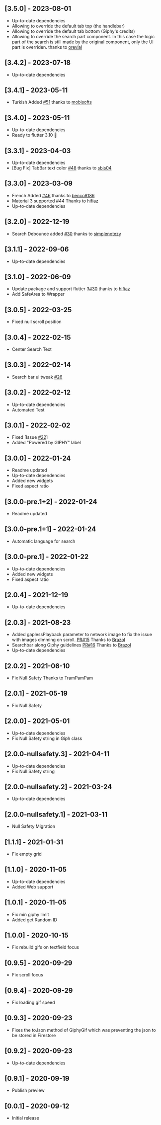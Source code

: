 ## [3.5.0] - 2023-08-01
* Up-to-date dependencies
* Allowing to override the default tab top (the handlebar)
* Allowing to override the default tab bottom (Giphy's credits)
* Allowing to override the search part component. In this case the logic part of the search is still made by the original component, only the UI part is overriden.
thanks to [orevial](https://github.com/orevial)
## [3.4.2] - 2023-07-18
* Up-to-date dependencies

## [3.4.1] - 2023-05-11
* Turkish Added [#51](https://github.com/bazookon/giphy_get/pull/51) thanks to [mobisofts](https://github.com/mobisofts)

## [3.4.0] - 2023-05-11
* Up-to-date dependencies
* Ready to flutter 3.10 🎉
## [3.3.1] - 2023-04-03
* Up-to-date dependencies
* [Bug Fix] TabBar text color [#48](https://github.com/bazookon/giphy_get/pull/48) thanks to [sbis04](https://github.com/sbis04)

## [3.3.0] - 2023-03-09
* French Added [#46](https://github.com/bazookon/giphy_get/pull/46) thanks to  [benco8186](https://github.com/benco8186)
* Material 3 supported [#44](https://github.com/bazookon/giphy_get/pull/44) Thanks to [hifiaz](https://github.com/hifiaz)
* Up-to-date dependencies

## [3.2.0] - 2022-12-19
* Search Debounce added [#30](https://github.com/bazookon/giphy_get/pull/40) thanks to [simplenotezy](https://github.com/simplenotezy)
## [3.1.1] - 2022-09-06
* Up-to-date dependencies

## [3.1.0] - 2022-06-09
* Update package and support flutter 3[#30](https://github.com/bazookon/giphy_get/pull/30) thanks to [hifiaz](https://github.com/hifiaz)
* Add SafeArea to Wrapper

## [3.0.5] - 2022-03-25
* Fixed null scroll position

## [3.0.4] - 2022-02-15
* Center Search Text

## [3.0.3] - 2022-02-14
* Search bar ui tweak [#26](https://github.com/bazookon/giphy_get/pull/26)


## [3.0.2] - 2022-02-12
* Up-to-date dependencies
* Automated Test

## [3.0.1] - 2022-02-02
* Fixed [Issue [#22](https://github.com/bazookon/giphy_get/issues/22)]
* Added "Powered by GIPHY" label


## [3.0.0] - 2022-01-24
* Readme updated
* Up-to-date dependencies
* Added new widgets
* Fixed aspect ratio

## [3.0.0-pre.1+2] - 2022-01-24
* Readme updated

## [3.0.0-pre.1+1] - 2022-01-24
* Automatic language for search

## [3.0.0-pre.1] - 2022-01-22
* Up-to-date dependencies
* Added new widgets
* Fixed aspect ratio

## [2.0.4] - 2021-12-19
* Up-to-date dependencies


## [2.0.3] - 2021-08-23
* Added gaplessPlayback parameter to network image to fix the issue with images dimming on scroll. [PR#15](https://github.com/bazospa/giphy_get/pull/15) Thanks to  [Brazol](https://github.com/Brazol)
* Searchbar along Giphy guidelines [PR#16](https://github.com/bazospa/giphy_get/pull/16 ) Thanks to  [Brazol](https://github.com/Brazol)
* Up-to-date dependencies

## [2.0.2] - 2021-06-10
* Fix Null Safety Thanks to [TramPamPam](https://github.com/TramPamPam)

## [2.0.1] - 2021-05-19
* Fix Null Safety

## [2.0.0] - 2021-05-01
* Up-to-date dependencies
* Fix Null Safety string in Giph class

## [2.0.0-nullsafety.3] - 2021-04-11
* Up-to-date dependencies
* Fix Null Safety string

## [2.0.0-nullsafety.2] - 2021-03-24
* Up-to-date dependencies

## [2.0.0-nullsafety.1] - 2021-03-11
* Null Safety Migration

## [1.1.1] - 2021-01-31
* Fix empty grid

## [1.1.0] - 2020-11-05
* Up-to-date dependencies
* Added Web support

## [1.0.1] - 2020-11-05
* Fix min giphy limit 
* Added get Random ID

## [1.0.0] - 2020-10-15
* Fix rebuild gifs on textfield focus

## [0.9.5] - 2020-09-29
* Fix scroll focus


## [0.9.4] - 2020-09-29
* Fix loading gif speed

## [0.9.3] - 2020-09-23
* Fixes the toJson method of GiphyGif which was preventing the json to be stored in Firestore

## [0.9.2] - 2020-09-23
* Up-to-date dependencies

## [0.9.1] - 2020-09-19
* Publish preview


## [0.0.1] - 2020-09-12
* Initial release
